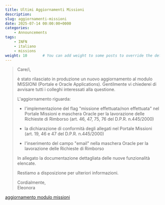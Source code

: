 ```yaml
---
title: Ultimi Aggiornamenti Missioni
description: 
slug: aggiornamenti-missioni
date: 2025-07-14 00:00:00+0000
categories:
    - Announcements
tags:
    - INFN
    - italiano
    - missions
weight: 10       # You can add weight to some posts to override the default sorting (date descending)
---
```

> Care/i,
> 
> è stato rilasciato in produzione un nuovo aggiornamento al modulo MISSIONI (Portale e Oracle Applications). Gentilmente vi chiederei di avvisare tutti i colleghi interessati alla questione.
> 
> L'aggiornamento riguarda:
> 
> - l'implementazione del flag "missione effettuata/non effettuata" nel Portale Missioni e maschera Oracle per la lavorazione delle Richieste di Rimborso (art. 46, 47, 75, 76 del D.P.R. n.445/2000)
> 
> - la dichiarazione di conformità degli allegati nel Portale Missioni (art. 19, 46 e 47 del D.P.R. n.445/2000)
> 
> - l'inserimento del campo "email" nella maschera Oracle per la lavorazione delle Richieste di Rimborso
> 
> In allegato la documentazione dettagliata delle nuove funzionalità elencate.
> 
> Restiamo a disposizione per ulteriori informazioni.
> 
> Cordialmente,  
> Eleonora

[aggiornamento modulo missioni](MS_EFFETTUATA_NON_EFFETTUATA.pdf)
